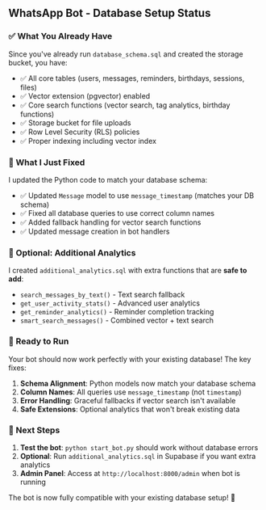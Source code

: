## WhatsApp Bot - Database Setup Status

### ✅ What You Already Have
Since you've already run `database_schema.sql` and created the storage bucket, you have:

- ✅ All core tables (users, messages, reminders, birthdays, sessions, files)
- ✅ Vector extension (pgvector) enabled
- ✅ Core search functions (vector search, tag analytics, birthday functions)
- ✅ Storage bucket for file uploads
- ✅ Row Level Security (RLS) policies
- ✅ Proper indexing including vector index

### 🔧 What I Just Fixed
I updated the Python code to match your database schema:

- ✅ Updated `Message` model to use `message_timestamp` (matches your DB schema)
- ✅ Fixed all database queries to use correct column names
- ✅ Added fallback handling for vector search functions
- ✅ Updated message creation in bot handlers

### 📝 Optional: Additional Analytics
I created `additional_analytics.sql` with extra functions that are **safe to add**:

- `search_messages_by_text()` - Text search fallback
- `get_user_activity_stats()` - Advanced user analytics
- `get_reminder_analytics()` - Reminder completion tracking
- `smart_search_messages()` - Combined vector + text search

### 🚀 Ready to Run

Your bot should now work perfectly with your existing database! The key fixes:

1. **Schema Alignment**: Python models now match your database schema
2. **Column Names**: All queries use `message_timestamp` (not `timestamp`)
3. **Error Handling**: Graceful fallbacks if vector search isn't available
4. **Safe Extensions**: Optional analytics that won't break existing data

### 🎯 Next Steps

1. **Test the bot**: `python start_bot.py` should work without database errors
2. **Optional**: Run `additional_analytics.sql` in Supabase if you want extra analytics
3. **Admin Panel**: Access at `http://localhost:8000/admin` when bot is running

The bot is now fully compatible with your existing database setup! 🎉
